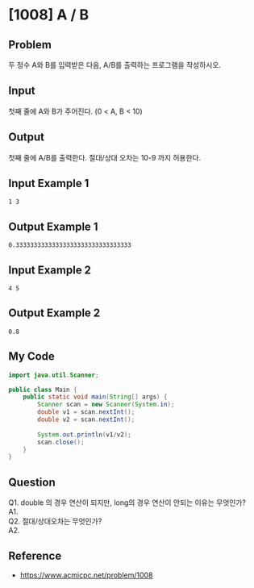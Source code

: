 # [1008] A / B

## Problem
두 정수 A와 B를 입력받은 다음, A/B를 출력하는 프로그램을 작성하시오.
## Input
첫째 줄에 A와 B가 주어진다. (0 < A, B < 10)
## Output
첫째 줄에 A/B를 출력한다. 절대/상대 오차는 10-9 까지 허용한다.
## Input Example 1
```
1 3
```
## Output Example 1
```
0.33333333333333333333333333333333
```
## Input Example 2
```
4 5
```
## Output Example 2
```
0.8
```

## My Code
```Java
import java.util.Scanner;

public class Main {
	public static void main(String[] args) {
		Scanner scan = new Scanner(System.in);
		double v1 = scan.nextInt();
		double v2 = scan.nextInt();
		
		System.out.println(v1/v2);
		scan.close();
	}
}

```

## Question
Q1. double 의 경우 연산이 되지만, long의 경우 연산이 안되는 이유는 무엇인가?<br/>
A1.<br/>
Q2. 절대/상대오차는 무엇인가?<br/>
A2.<br/>



## Reference
* https://www.acmicpc.net/problem/1008
